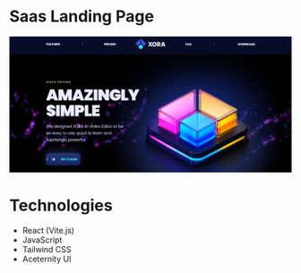 # Saas Landing Page

![img.png](img.png)

# Technologies

* React (Vite.js)
* JavaScript
* Tailwind CSS
* Aceternity UI